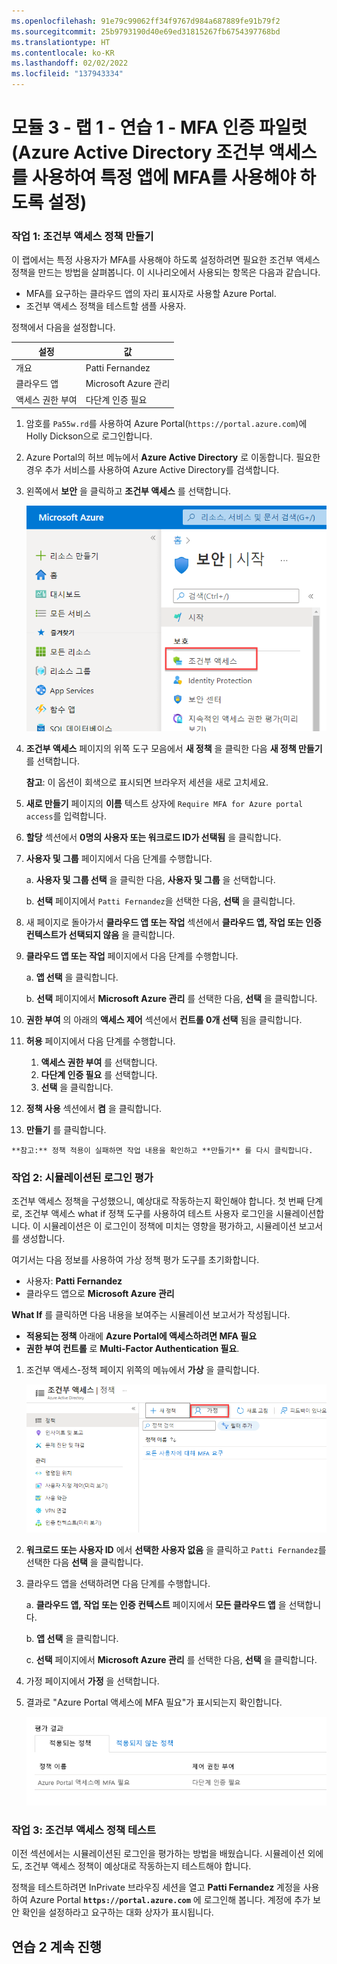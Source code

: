 ```yaml
---
ms.openlocfilehash: 91e79c99062ff34f9767d984a687889fe91b79f2
ms.sourcegitcommit: 25b9793190d40e69ed31815267fb6754397768bd
ms.translationtype: HT
ms.contentlocale: ko-KR
ms.lasthandoff: 02/02/2022
ms.locfileid: "137943334"
---
```

# <a name="module-3---lab-1---exercise-1----mfa-authentication-pilot-require-mfa-for-specific-apps-with-azure-active-directory-conditional-access"></a>모듈 3 - 랩 1 - 연습 1 - MFA 인증 파일럿(Azure Active Directory 조건부 액세스를 사용하여 특정 앱에 MFA를 사용해야 하도록 설정)

### <a name="task-1-create-your-conditional-access-policy"></a>작업 1: 조건부 액세스 정책 만들기 


이 랩에서는 특정 사용자가 MFA를 사용해야 하도록 설정하려면 필요한 조건부 액세스 정책을 만드는 방법을 살펴봅니다. 이 시나리오에서 사용되는 항목은 다음과 같습니다.

- MFA를 요구하는 클라우드 앱의 자리 표시자로 사용할 Azure Portal. 
- 조건부 액세스 정책을 테스트할 샘플 사용자.  

정책에서 다음을 설정합니다.

|설정 |값|
|---     | --- |
|개요 | Patti Fernandez |
|클라우드 앱 | Microsoft Azure 관리 |
|액세스 권한 부여 | 다단계 인증 필요 |

 
1.  암호를 `Pa55w.rd`를 사용하여 Azure Portal(`https://portal.azure.com`)에 Holly Dickson으로 로그인합니다.

2.  Azure Portal의 허브 메뉴에서 **Azure Active Directory** 로 이동합니다. 필요한 경우 추가 서비스를 사용하여 Azure Active Directory를 검색합니다.

3. 왼쪽에서 **보안** 을 클릭하고 **조건부 액세스** 를 선택합니다.

     ![스크린샷](../Media/NewConditionalAccessScreen.png)
 
5.  **조건부 액세스** 페이지의 위쪽 도구 모음에서 **새 정책** 을 클릭한 다음 **새 정책 만들기** 를 선택합니다.

    **참고**: 이 옵션이 회색으로 표시되면 브라우저 세션을 새로 고치세요.



6.  **새로 만들기** 페이지의 **이름** 텍스트 상자에 `Require MFA for Azure portal access`를 입력합니다.



7.  **할당** 섹션에서 **0명의 사용자 또는 워크로드 ID가 선택됨** 을 클릭합니다.



8.  **사용자 및 그룹** 페이지에서 다음 단계를 수행합니다.


    a. **사용자 및 그룹 선택** 을 클릭한 다음, **사용자 및 그룹** 을 선택합니다.
    

    b. **선택** 페이지에서 `Patti Fernandez`을 선택한 다음, **선택** 을 클릭합니다.


9.  새 페이지로 돌아가서 **클라우드 앱 또는 작업** 섹션에서 **클라우드 앱, 작업 또는 인증 컨텍스트가 선택되지 않음** 을 클릭합니다.



10. **클라우드 앱 또는 작업** 페이지에서 다음 단계를 수행합니다.



    a. **앱 선택** 을 클릭합니다.

    b. **선택** 페이지에서 **Microsoft Azure 관리** 를 선택한 다음, **선택** 을 클릭합니다.


11.  **권한 부여** 의 아래의 **액세스 제어** 섹션에서 **컨트롤 0개 선택** 됨을 클릭합니다.


12.  **허용** 페이지에서 다음 단계를 수행합니다.
     1. **액세스 권한 부여** 를 선택합니다.
     2.  **다단계 인증 필요** 를 선택합니다.
     3.  **선택** 을 클릭합니다.

13.  **정책 사용** 섹션에서 **켬** 을 클릭합니다.

14.  **만들기** 를 클릭합니다.

    ‎**참고:** 정책 적용이 실패하면 작업 내용을 확인하고 **만들기** 를 다시 클릭합니다.


### <a name="task-2-evaluate-a-simulated-sign-in"></a>작업 2: 시뮬레이션된 로그인 평가


조건부 액세스 정책을 구성했으니, 예상대로 작동하는지 확인해야 합니다. 첫 번째 단계로, 조건부 액세스 what if 정책 도구를 사용하여 테스트 사용자 로그인을 시뮬레이션합니다. 이 시뮬레이션은 이 로그인이 정책에 미치는 영향을 평가하고, 시뮬레이션 보고서를 생성합니다.  

여기서는 다음 정보를 사용하여 가상 정책 평가 도구를 초기화합니다.

- 사용자: **Patti Fernandez** 
- 클라우드 앱으로 **Microsoft Azure 관리**

 **What If** 를 클릭하면 다음 내용을 보여주는 시뮬레이션 보고서가 작성됩니다.

- **적용되는 정책** 아래에 **Azure Portal에 액세스하려면 MFA 필요** 
- **권한 부여 컨트롤** 로 **Multi-Factor Authentication 필요**.


1.  조건부 액세스-정책 페이지 위쪽의 메뉴에서 **가상** 을 클릭합니다.  
 
     ![스크린샷](../Media/448e616a-7524-44a5-8335-c2fc8193dae6.png)

2.   **워크로드 또는 사용자 ID** 에서 **선택한 사용자 없음** 을 클릭하고 `Patti Fernandez`를 선택한 다음 **선택** 을 클릭합니다.



3.  클라우드 앱을 선택하려면 다음 단계를 수행합니다.



    a. **클라우드 앱, 작업 또는 인증 컨텍스트** 페이지에서 **모든 클라우드 앱** 을 선택합니다.

    b. **앱 선택** 을 클릭합니다.

    c. **선택** 페이지에서 **Microsoft Azure 관리** 를 선택한 다음, **선택** 을 클릭합니다.

4.  가정 페이지에서 **가정** 을 선택합니다.

5.  결과로 "Azure Portal 액세스에 MFA 필요"가 표시되는지 확인합니다.

     ![스크린샷](../Media/6568f6de-0c9e-4ee1-ba48-eab401651416.png)


### <a name="task-3-test-your-conditional-access-policy"></a>작업 3: 조건부 액세스 정책 테스트

이전 섹션에서는 시뮬레이션된 로그인을 평가하는 방법을 배웠습니다. 시뮬레이션 외에도, 조건부 액세스 정책이 예상대로 작동하는지 테스트해야 합니다. 

정책을 테스트하려면 InPrivate 브라우징 세션을 열고 **Patti Fernandez** 계정을 사용하여 Azure Portal **`https://portal.azure.com`** 에 로그인해 봅니다. 계정에 추가 보안 확인을 설정하라고 요구하는 대화 상자가 표시됩니다.


## <a name="continue-to-exercise-2"></a>연습 2 계속 진행
